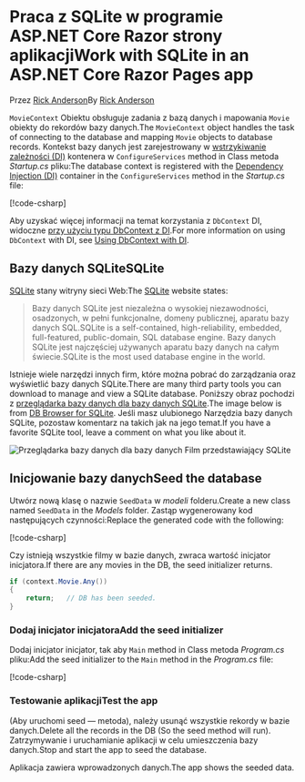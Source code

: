 # <a name="work-with-sqlite-in-an-aspnet-core-razor-pages-app"></a><span data-ttu-id="e9297-101">Praca z SQLite w programie ASP.NET Core Razor strony aplikacji</span><span class="sxs-lookup"><span data-stu-id="e9297-101">Work with SQLite in an ASP.NET Core Razor Pages app</span></span>

<span data-ttu-id="e9297-102">Przez [Rick Anderson](https://twitter.com/RickAndMSFT)</span><span class="sxs-lookup"><span data-stu-id="e9297-102">By [Rick Anderson](https://twitter.com/RickAndMSFT)</span></span>

<span data-ttu-id="e9297-103">`MovieContext` Obiektu obsługuje zadania z bazą danych i mapowania `Movie` obiekty do rekordów bazy danych.</span><span class="sxs-lookup"><span data-stu-id="e9297-103">The `MovieContext` object handles the task of connecting to the database and mapping `Movie` objects to database records.</span></span> <span data-ttu-id="e9297-104">Kontekst bazy danych jest zarejestrowany w [wstrzykiwanie zależności (DI)](xref:fundamentals/dependency-injection) kontenera w `ConfigureServices` method in Class metoda *Startup.cs* pliku:</span><span class="sxs-lookup"><span data-stu-id="e9297-104">The database context is registered with the [Dependency Injection (DI)](xref:fundamentals/dependency-injection) container in the `ConfigureServices` method in the *Startup.cs* file:</span></span>

[!code-csharp[](code/Startup.cs?name=snippet2&highlight=6-8)]

<span data-ttu-id="e9297-105">Aby uzyskać więcej informacji na temat korzystania z `DbContext` DI, widoczne [przy użyciu typu DbContext z DI](/ef/core/miscellaneous/configuring-dbcontext#using-dbcontext-with-dependency-injection).</span><span class="sxs-lookup"><span data-stu-id="e9297-105">For more information on using `DbContext` with DI, see [Using DbContext with DI](/ef/core/miscellaneous/configuring-dbcontext#using-dbcontext-with-dependency-injection).</span></span>

## <a name="sqlite"></a><span data-ttu-id="e9297-106">Bazy danych SQLite</span><span class="sxs-lookup"><span data-stu-id="e9297-106">SQLite</span></span>

<span data-ttu-id="e9297-107">[SQLite](https://www.sqlite.org/) stany witryny sieci Web:</span><span class="sxs-lookup"><span data-stu-id="e9297-107">The [SQLite](https://www.sqlite.org/) website states:</span></span>

> <span data-ttu-id="e9297-108">Bazy danych SQLite jest niezależna o wysokiej niezawodności, osadzonych, w pełni funkcjonalne, domeny publicznej, aparatu bazy danych SQL.</span><span class="sxs-lookup"><span data-stu-id="e9297-108">SQLite is a self-contained, high-reliability, embedded, full-featured, public-domain, SQL database engine.</span></span> <span data-ttu-id="e9297-109">Bazy danych SQLite jest najczęściej używanych aparatu bazy danych na całym świecie.</span><span class="sxs-lookup"><span data-stu-id="e9297-109">SQLite is the most used database engine in the world.</span></span>

<span data-ttu-id="e9297-110">Istnieje wiele narzędzi innych firm, które można pobrać do zarządzania oraz wyświetlić bazy danych SQLite.</span><span class="sxs-lookup"><span data-stu-id="e9297-110">There are many third party tools you can download to manage and view a SQLite database.</span></span> <span data-ttu-id="e9297-111">Poniższy obraz pochodzi z [przeglądarka bazy danych dla bazy danych SQLite](https://sqlitebrowser.org/).</span><span class="sxs-lookup"><span data-stu-id="e9297-111">The image below is from [DB Browser for SQLite](https://sqlitebrowser.org/).</span></span> <span data-ttu-id="e9297-112">Jeśli masz ulubionego Narzędzia bazy danych SQLite, pozostaw komentarz na takich jak na jego temat.</span><span class="sxs-lookup"><span data-stu-id="e9297-112">If you have a favorite SQLite tool, leave a comment on what you like about it.</span></span>

![Przeglądarka bazy danych dla bazy danych Film przedstawiający SQLite](../../tutorials/first-mvc-app-xplat/working-with-sql/_static/dbb.png)

## <a name="seed-the-database"></a><span data-ttu-id="e9297-114">Inicjowanie bazy danych</span><span class="sxs-lookup"><span data-stu-id="e9297-114">Seed the database</span></span>

<span data-ttu-id="e9297-115">Utwórz nową klasę o nazwie `SeedData` w *modeli* folderu.</span><span class="sxs-lookup"><span data-stu-id="e9297-115">Create a new class named `SeedData` in the *Models* folder.</span></span> <span data-ttu-id="e9297-116">Zastąp wygenerowany kod następujących czynności:</span><span class="sxs-lookup"><span data-stu-id="e9297-116">Replace the generated code with the following:</span></span>

[!code-csharp[](code/Models/SeedData.cs)]

<span data-ttu-id="e9297-117">Czy istnieją wszystkie filmy w bazie danych, zwraca wartość inicjator inicjatora.</span><span class="sxs-lookup"><span data-stu-id="e9297-117">If there are any movies in the DB, the seed initializer returns.</span></span>

```csharp
if (context.Movie.Any())
{
    return;   // DB has been seeded.
}
```

<a name="si"></a>

### <a name="add-the-seed-initializer"></a><span data-ttu-id="e9297-118">Dodaj inicjator inicjatora</span><span class="sxs-lookup"><span data-stu-id="e9297-118">Add the seed initializer</span></span>

<span data-ttu-id="e9297-119">Dodaj inicjator inicjator, tak aby `Main` method in Class metoda *Program.cs* pliku:</span><span class="sxs-lookup"><span data-stu-id="e9297-119">Add the seed initializer to the `Main` method in the *Program.cs* file:</span></span>

[!code-csharp[](../../tutorials/razor-pages/razor-pages-start/sample/RazorPagesMovie/Program.cs)]

### <a name="test-the-app"></a><span data-ttu-id="e9297-120">Testowanie aplikacji</span><span class="sxs-lookup"><span data-stu-id="e9297-120">Test the app</span></span>

<span data-ttu-id="e9297-121">(Aby uruchomi seed — metoda), należy usunąć wszystkie rekordy w bazie danych.</span><span class="sxs-lookup"><span data-stu-id="e9297-121">Delete all the records in the DB (So the seed method will run).</span></span> <span data-ttu-id="e9297-122">Zatrzymywanie i uruchamianie aplikacji w celu umieszczenia bazy danych.</span><span class="sxs-lookup"><span data-stu-id="e9297-122">Stop and start the app to seed the database.</span></span>

<span data-ttu-id="e9297-123">Aplikacja zawiera wprowadzonych danych.</span><span class="sxs-lookup"><span data-stu-id="e9297-123">The app shows the seeded data.</span></span>
